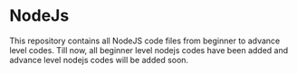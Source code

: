 # NodeJs
This repository contains all NodeJS code files from beginner to advance level codes.
Till now, all beginner level nodejs codes have been added and advance level nodejs codes will be added soon.
